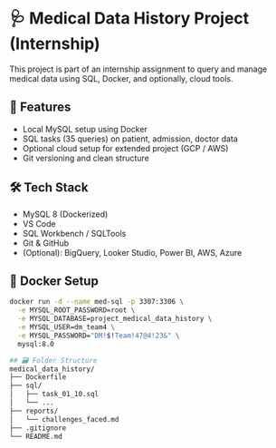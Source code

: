 # 🩺 Medical Data History Project (Internship)

This project is part of an internship assignment to query and manage medical data using SQL, Docker, and optionally, cloud tools.

## 🚀 Features

- Local MySQL setup using Docker
- SQL tasks (35 queries) on patient, admission, doctor data
- Optional cloud setup for extended project (GCP / AWS)
- Git versioning and clean structure

## 🛠️ Tech Stack

- MySQL 8 (Dockerized)
- VS Code
- SQL Workbench / SQLTools
- Git & GitHub
- (Optional): BigQuery, Looker Studio, Power BI, AWS, Azure

## 🐳 Docker Setup

```bash
docker run -d --name med-sql -p 3307:3306 \
  -e MYSQL_ROOT_PASSWORD=root \
  -e MYSQL_DATABASE=project_medical_data_history \
  -e MYSQL_USER=dm_team4 \
  -e MYSQL_PASSWORD="DM!$!Team!47@4!23&" \
  mysql:8.0

## 🗃️ Folder Structure
medical_data_history/
├── Dockerfile
├── sql/
│   ├── task_01_10.sql
│   └── ...
├── reports/
│   └── challenges_faced.md
├── .gitignore
└── README.md
